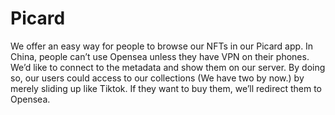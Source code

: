 # Picard
We offer an easy way for people to browse our NFTs in our Picard app. In China, people can’t use Opensea unless they have VPN on their phones. We’d like to connect to the metadata and show them on our server. By doing so, our users could access to our collections (We have two by now.) by merely sliding up like Tiktok. If they want to buy them, we’ll redirect them to Opensea.
